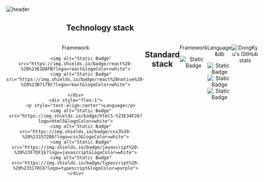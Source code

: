 ![header](https://capsule-render.vercel.app/api?type=shark&color=_hexcode&height=300&section=header&text=Welecome!&fontSize=70&fontColor=b21848)
<h2 style="text-align:center">Technology stack</h2>
<div  style="display:flex;text-align:center">
    <div style="flex:1">
        <p style="text-align:center">Framework</p>
    
        <img alt="Static Badge"  src="https://img.shields.io/badge/react%20-%20%2361DAFB?logo=react&logoColor=white">
        <img alt="Static Badge"  src="https://img.shields.io/badge/react%20native%20-%20%23B7178C?logo=react&logoColor=white">

    </div>
    <div style="flex:1">
        <p style="text-align:center">Language</p>
        <img alt="Static Badge" src="https://img.shields.io/badge/html5-%23E34F26?logo=html5&logoColor=white">
        <img alt="Static Badge" src="https://img.shields.io/badge/css3%20-%20%231572B6?logo=css3&logoColor=white">
        <img alt="Static Badge" src="https://img.shields.io/badge/javascript%20-%20%23F7DF1E?logo=javascript&logoColor=white">
        <img alt="Static Badge" src="https://img.shields.io/badge/typescript%20-%20%233178C6?logo=typescript&logoColor=purple">
    </div>
</div>


<h2 style="text-align:center">Standard stack</h2>
<div  style="display:flex;text-align:center">
    <div style="flex:1">
        <p style="text-align:center">Framework</p>
<div>
<img alt="Static Badge" src="https://img.shields.io/badge/springboot%20-%236DB33F?logo=springboot&logoColor=white">

</div>
</div>
<div style="flex:1;;justify-content:center;align-items:center">
<p style="text-align:center">Language &db</p>

<img alt="Static Badge" src="https://img.shields.io/badge/c-%23A8B9CC?logo=c&logoColor=white">
<img alt="Static Badge" src="https://img.shields.io/badge/java%20-%236DB33F?logo=java&logoColor=white">

<img alt="Static Badge" src="https://img.shields.io/badge/mysql%20-%20%234479A1?logo=mysql&logoColor=white">

</div>
</div>


![DongKyu's GitHub stats](https://github-readme-stats.vercel.app/api?username=ldkstellar&theme=dark&show_icons=true)
